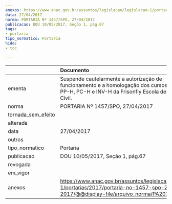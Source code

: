 ```yaml
---
anexos: https://www.anac.gov.br/assuntos/legislacao/legislacao-1/portarias/2017/portaria-no-1457-spo-27-04-2017/@@display-file/arquivo_norma/PA2017-1457.pdf
data: 27/04/2017
norma: PORTARIA Nº 1457/SPO, 27/04/2017
publicacao: DOU 10/05/2017, Seção 1, pág.67
tags:
- portaria
tipo_normatico: Portaria
hide: 
- toc 
 
---
```


|                    | Documento                                                                                                                                             |
|:-------------------|:------------------------------------------------------------------------------------------------------------------------------------------------------|
| ementa             | Suspende cautelarmente a autorização de funcionamento e a homologação dos cursos práticos de PP-H, PC-H e INV-H da Frisonfly Escola de Aviação Civil. |
| norma              | PORTARIA Nº 1457/SPO, 27/04/2017                                                                                                                      |
| tornada_sem_efeito |                                                                                                                                                       |
| alterada           |                                                                                                                                                       |
| data               | 27/04/2017                                                                                                                                            |
| outros             |                                                                                                                                                       |
| tipo_normatico     | Portaria                                                                                                                                              |
| publicacao         | DOU 10/05/2017, Seção 1, pág.67                                                                                                                       |
| revogada           |                                                                                                                                                       |
| em_vigor           |                                                                                                                                                       |
| anexos             | https://www.anac.gov.br/assuntos/legislacao/legislacao-1/portarias/2017/portaria-no-1457-spo-27-04-2017/@@display-file/arquivo_norma/PA2017-1457.pdf  |